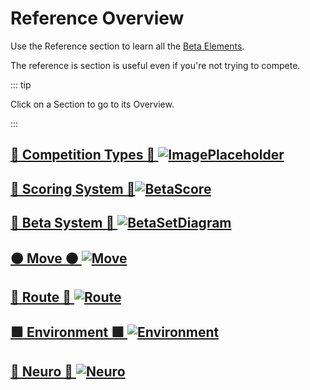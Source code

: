 # Reference Overview

Use the Reference section to learn all the [Beta Elements](/reference/Beta/WhatBetaSystem#beta-elements). 

The reference is section is useful even if you're not trying to compete.

::: tip 

Click on a Section to go to its Overview.

:::


## [🔷 Competition Types 🔷 ![ImagePlaceholder](/ImagePlaceholder.png)](/reference/CompType/Overview)

## [🔷 Scoring System 🔷![BetaScore](/DifficultyScoreTree.png)](/reference/Score/Overview)

## [🔷 Beta System 🔷 ![BetaSetDiagram](/BetaSetDiagram.png)](/reference/Beta/BetaOverview)

## [🟠 Move 🟠 ![Move](/Move.png)](/reference/Move/MoveOverview)

## [🔺 Route 🔺 ![Route](/Route.png)](/reference/Route/RouteOverview)

## [🟩 Environment 🟩 ![Environment](/Environment.png)](/reference/Environment/EnvironmentOverview)

## [💜 Neuro 💜 ![Neuro](/Neuro.png)](/reference/Neuro/NeuroOverview)